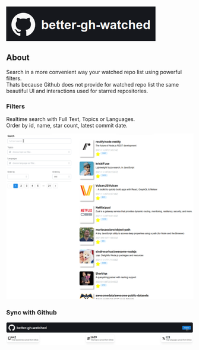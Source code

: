 ![better-gh-watched](readme/assets/images/logo.png)

## About

Search in a more convenient way your watched repo list using powerful filters.  
Thats because Github does not provide for watched repo list the same beautiful UI and interactions used for starred repositories.

### Filters

Realtime search with Full Text, Topics or Languages.  
Order by id, name, star count, latest commit date.

![better-gh-watched](readme/assets/gif/filters.gif)

### Sync with Github

![better-gh-watched](readme/assets/gif/sync.gif)